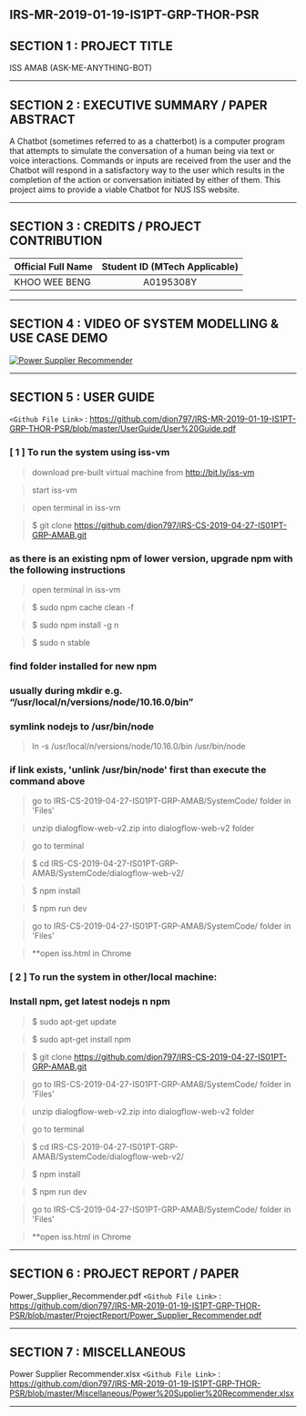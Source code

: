 IRS-MR-2019-01-19-IS1PT-GRP-THOR-PSR
---

## SECTION 1 : PROJECT TITLE
ISS AMAB 
(ASK-ME-ANYTHING-BOT)

---
## SECTION 2 : EXECUTIVE SUMMARY / PAPER ABSTRACT
A Chatbot (sometimes referred to as a chatterbot) is a computer program that attempts to simulate the conversation of a human being via text or voice interactions.
Commands or inputs are received from the user and the Chatbot will respond in a satisfactory way to the user which results in the completion of the action or conversation initiated by either of them.
This project aims to provide a viable Chatbot for NUS ISS website.   

---
## SECTION 3 : CREDITS / PROJECT CONTRIBUTION

| Official Full Name  | Student ID (MTech Applicable)  | 
| :------------ |:---------------:| 
| KHOO WEE BENG | A0195308Y | 


---
## SECTION 4 : VIDEO OF SYSTEM MODELLING & USE CASE DEMO

[![Power Supplier Recommender](http://img.youtube.com/vi/mmfMunHuYzE/0.jpg)](https://youtu.be/mmfMunHuYzE "Power Supplier Recommender")

---
## SECTION 5 : USER GUIDE

`<Github File Link>` : <https://github.com/dion797/IRS-MR-2019-01-19-IS1PT-GRP-THOR-PSR/blob/master/UserGuide/User%20Guide.pdf>

### [ 1 ] To run the system using iss-vm

> download pre-built virtual machine from http://bit.ly/iss-vm

> start iss-vm

> open terminal in iss-vm

> $ git clone https://github.com/dion797/IRS-CS-2019-04-27-IS01PT-GRP-AMAB.git

### as there is an existing npm of lower version, upgrade npm with the following instructions

> open terminal in iss-vm

> $ sudo npm cache clean -f

> $ sudo npm install -g n

> $ sudo n stable

### find folder installed for new npm
### usually during mkdir e.g. “/usr/local/n/versions/node/10.16.0/bin”
### symlink nodejs to /usr/bin/node

> ln -s /usr/local/n/versions/node/10.16.0/bin /usr/bin/node

### if link exists, 'unlink /usr/bin/node' first than execute the command above

> go to IRS-CS-2019-04-27-IS01PT-GRP-AMAB/SystemCode/ folder in 'Files'

> unzip dialogflow-web-v2.zip into dialogflow-web-v2 folder

> go to terminal

> $ cd IRS-CS-2019-04-27-IS01PT-GRP-AMAB/SystemCode/dialogflow-web-v2/

> $ npm install

> $ npm run dev

> go to IRS-CS-2019-04-27-IS01PT-GRP-AMAB/SystemCode/ folder in 'Files'

> **open iss.html in Chrome

### [ 2 ] To run the system in other/local machine:
### Install npm, get latest nodejs n npm

> $ sudo apt-get update

> $ sudo apt-get install npm 

> $ git clone https://github.com/dion797/IRS-CS-2019-04-27-IS01PT-GRP-AMAB.git

> go to IRS-CS-2019-04-27-IS01PT-GRP-AMAB/SystemCode/ folder in 'Files'

> unzip dialogflow-web-v2.zip into dialogflow-web-v2 folder

> go to terminal

> $ cd IRS-CS-2019-04-27-IS01PT-GRP-AMAB/SystemCode/dialogflow-web-v2/

> $ npm install

> $ npm run dev

> go to IRS-CS-2019-04-27-IS01PT-GRP-AMAB/SystemCode/ folder in 'Files'

> **open iss.html in Chrome

---
## SECTION 6 : PROJECT REPORT / PAPER

Power_Supplier_Recommender.pdf
`<Github File Link>` : <https://github.com/dion797/IRS-MR-2019-01-19-IS1PT-GRP-THOR-PSR/blob/master/ProjectReport/Power_Supplier_Recommender.pdf>

---
## SECTION 7 : MISCELLANEOUS

Power Supplier Recommender.xlsx
`<Github File Link>` : <https://github.com/dion797/IRS-MR-2019-01-19-IS1PT-GRP-THOR-PSR/blob/master/Miscellaneous/Power%20Supplier%20Recommender.xlsx>

---
